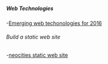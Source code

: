

##### Web Technologies

-[Emerging web techonologies for 2016](https://risingstars2016.js.org/)


###### Build a static web site

-[neocities static web site](https://neocities.org/)
